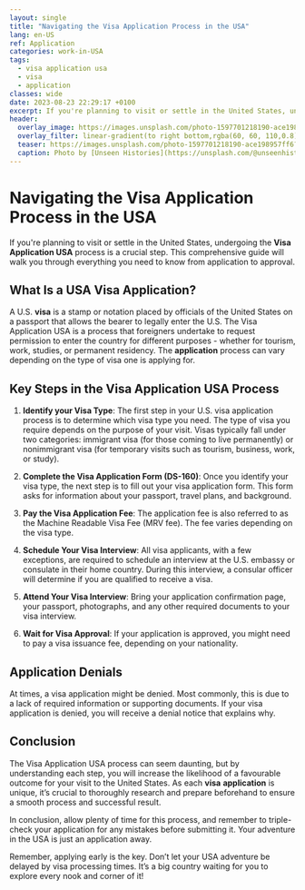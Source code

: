 ```yaml
---
layout: single
title: "Navigating the Visa Application Process in the USA"
lang: en-US
ref: Application
categories: work-in-USA
tags:
  - visa application usa
  - visa
  - application
classes: wide
date: 2023-08-23 22:29:17 +0100
excerpt: If you're planning to visit or settle in the United States, undergoing the **Visa Application USA** process is a crucial step.
header:
  overlay_image: https://images.unsplash.com/photo-1597701218190-ace198957ff6?crop=entropy&cs=tinysrgb&fit=max&fm=jpg&ixid=M3w0Nzk0ODB8MHwxfHNlYXJjaHw4fHx2aXNhJTIwYXBwbGljYXRpb24lMjB1c2ElMkMlMjB2aXNhJTJDJTIwYXBwbGljYXRpb258ZW58MHwwfHx8MTY5MjgyNjE1N3ww&ixlib=rb-4.0.3&q=80&w=1080
  overlay_filter: linear-gradient(to right bottom,rgba(60, 60, 110,0.8), rgba(178, 34, 52, 0.5))
  teaser: https://images.unsplash.com/photo-1597701218190-ace198957ff6?crop=entropy&cs=tinysrgb&fit=max&fm=jpg&ixid=M3w0Nzk0ODB8MHwxfHNlYXJjaHw4fHx2aXNhJTIwYXBwbGljYXRpb24lMjB1c2ElMkMlMjB2aXNhJTJDJTIwYXBwbGljYXRpb258ZW58MHwwfHx8MTY5MjgyNjE1N3ww&ixlib=rb-4.0.3&q=80&w=400
  caption: Photo by [Unseen Histories](https://unsplash.com/@unseenhistories?utm_source=wenospeakamericano&utm_medium=referral) on [Unsplash](https://unsplash.com/?utm_source=wenospeakamericano&utm_medium=referral)
---
```


# Navigating the Visa Application Process in the USA

If you're planning to visit or settle in the United States, undergoing the **Visa Application USA** process is a crucial step. This comprehensive guide will walk you through everything you need to know from application to approval.

## What Is a USA Visa Application?

A U.S. **visa** is a stamp or notation placed by officials of the United States on a passport that allows the bearer to legally enter the U.S. The Visa Application USA is a process that foreigners undertake to request permission to enter the country for different purposes - whether for tourism, work, studies, or permanent residency. The **application** process can vary depending on the type of visa one is applying for.

## Key Steps in the Visa Application USA Process

1. **Identify your Visa Type**: The first step in your U.S. visa application process is to determine which visa type you need. The type of visa you require depends on the purpose of your visit. Visas typically fall under two categories: immigrant visa (for those coming to live permanently) or nonimmigrant visa (for temporary visits such as tourism, business, work, or study).

2. **Complete the Visa Application Form (DS-160)**: Once you identify your visa type, the next step is to fill out your visa application form. This form asks for information about your passport, travel plans, and background.

3. **Pay the Visa Application Fee**: The application fee is also referred to as the Machine Readable Visa Fee (MRV fee). The fee varies depending on the visa type.

4. **Schedule Your Visa Interview**: All visa applicants, with a few exceptions, are required to schedule an interview at the U.S. embassy or consulate in their home country. During this interview, a consular officer will determine if you are qualified to receive a visa.

5. **Attend Your Visa Interview**: Bring your application confirmation page, your passport, photographs, and any other required documents to your visa interview.

6. **Wait for Visa Approval**: If your application is approved, you might need to pay a visa issuance fee, depending on your nationality.

## Application Denials

At times, a visa application might be denied. Most commonly, this is due to a lack of required information or supporting documents. If your visa application is denied, you will receive a denial notice that explains why.

## Conclusion

The Visa Application USA process can seem daunting, but by understanding each step, you will increase the likelihood of a favourable outcome for your visit to the United States. As each **visa** **application** is unique, it’s crucial to thoroughly research and prepare beforehand to ensure a smooth process and successful result.

In conclusion, allow plenty of time for this process, and remember to triple-check your application for any mistakes before submitting it. Your adventure in the USA is just an application away.

Remember, applying early is the key. Don’t let your USA adventure be delayed by visa processing times. It’s a big country waiting for you to explore every nook and corner of it!
